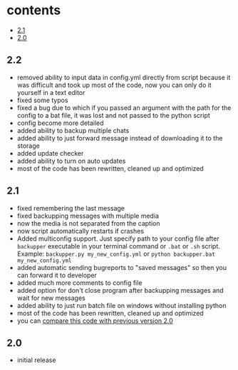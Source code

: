 # contents

- [2.1](#21)
- [2.0](#20)

## 2.2

- removed ability to input data in config.yml directly from script because it was difficult and took up most of the code, now you can only do it yourself in a text editor
- fixed some typos
- fixed a bug due to which if you passed an argument with the path for the config to a bat file, it was lost and not passed to the python script
- config become more detailed
- added ability to backup multiple chats
- added ability to just forward message instead of downloading it to the storage
- added update checker
- added ability to turn on auto updates
- most of the code has been rewritten, cleaned up and optimized

## 2.1

- fixed remembering the last message
- fixed backupping messages with multiple media
- now the media is not separated from the caption
- now script automatically restarts if crashes
- Added multiconfig support. Just specify path to your config file after `backupper` executable in your terminal command or `.bat` or `.sh` script. Example: `backupper.py my_new_config.yml` or `python backupper.bat my_new_config.yml`
- added automatic sending bugreports to "saved messages" so then you can forward it to developer
- added much more comments to config file
- added option for don't close program after backupping messages and wait for new messages
- added ability to just run batch file on windows without installing python
- most of the code has been rewritten, cleaned up and optimized
- you can [compare this code with previous version 2.0](https://github.com/gmankab/backupper/compare/5400581431cd98b55fe4c1ab359857b418db3724...55de634ac3ddea494c24bc550213e67e37b53556#diff-686181f4d0f8e0a0d2b779c9a242a53d0794f3b9d1cb1513255a8930b8ab0372)

## 2.0

- initial release
